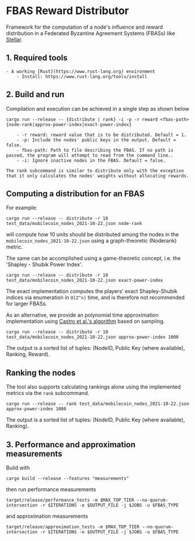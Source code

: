 # FBAS Reward Distributor

Framework for the computation of a node's influence and reward distribution in
a Federated Byzantine Agreement Systems (FBASs) like
[Stellar](https://www.stellar.org/).

## 1. Required tools

    - A working [Rust](https://www.rust-lang.org) environment
        - Install: https://www.rust-lang.org/tools/install

## 2. Build and run
Compilation and execution can be achieved in a single step as shown below

```
cargo run --release -- {distribute | rank} -i -p -r reward <fbas-path> {node-rank|approx-power-index|exact-power-index}

    - -r reward: reward value that is to be distributed. Default = 1.
    - -p: Include the nodes' public keys in the output. Default = false.
    - fbas-path: Path to file describing the FBAS. If no path is passed, the program will attempt to read from the command line..
    - -i: Ignore inactive nodes in the FBAS. Default = false.

The rank subcommand is similar to distribute only with the exception that it only calculates the nodes' weights without allocating rewards.
```

## Computing a distribution for an FBAS

For example:

```
cargo run --release -- distribute -r 10 test_data/mobilecoin_nodes_2021-10-22.json node-rank
```

will compute how 10 units should be distributed among the nodes in the `mobilecoin_nodes_2021-10-22.json` using a graph-theoretic (Noderank) metric.

The same can be accomplished using a game-theoretic concept, i.e. the 'Shapley - Shubik Power Index'.

```
cargo run --release -- distribute -r 10 test_data/mobilecoin_nodes_2021-10-22.json exact-power-index
```

The exact implementation computes the players' exact Shapley-Shubik indices via enumeration in `O(2^n)` time, and is therefore not recommended for larger FBASs.

As an alternative, we provide an polynomial time approximation implementation using [Castro et al.'s algorithm](https://www.sciencedirect.com/science/article/abs/pii/S0305054808000804) based on sampling. 

```
cargo run --release -- distribute -r 10 test_data/mobilecoin_nodes_2021-10-22.json approx-power-index 1000
```

The output is a sorted list of tuples: (NodeID, Public Key (where available), Ranking, Reward).

## Ranking the nodes

The tool also supports calculating rankings alone using the implemented metrics via the `rank` subcommand.

```
cargo run --release -- rank test_data/mobilecoin_nodes_2021-10-22.json approx-power-index 1000
```

The output is a sorted list of tuples: (NodeID, Public Key (where available), Ranking).

## 3. Performance and approximation measurements

Build with

```
cargo build --release --features "measurements"
```

then run performance measurements

```
target/release/performance_tests -m $MAX_TOP_TIER --no-quorum-intersection -r $ITERATIONS -o $OUTPUT_FILE -j $JOBS -u $FBAS_TYPE
```

and approximation measurements

```
target/release/approximation_tests -m $MAX_TOP_TIER --no-quorum-intersection -r $ITERATIONS -o $OUTPUT_FILE -j $JOBS -u $FBAS_TYPE
```
